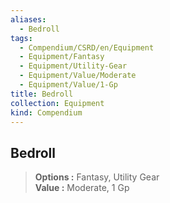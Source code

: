 ```yaml
---
aliases:
  - Bedroll
tags:
  - Compendium/CSRD/en/Equipment
  - Equipment/Fantasy
  - Equipment/Utility-Gear
  - Equipment/Value/Moderate
  - Equipment/Value/1-Gp
title: Bedroll
collection: Equipment
kind: Compendium
---
```

## Bedroll  
  
>  
> **Options :** Fantasy, Utility Gear  
> **Value :** Moderate, 1 Gp